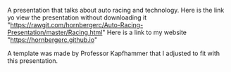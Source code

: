 A presentation that talks about auto racing and technology.
Here is the link yo view the presentation without downloading it "https://rawgit.com/hornbergerc/Auto-Racing-Presentation/master/Racing.html"
Here is a link to my website "https://hornbergerc.github.io"

A template was made by Professor Kapfhammer that I adjusted to fit with this presentation.
